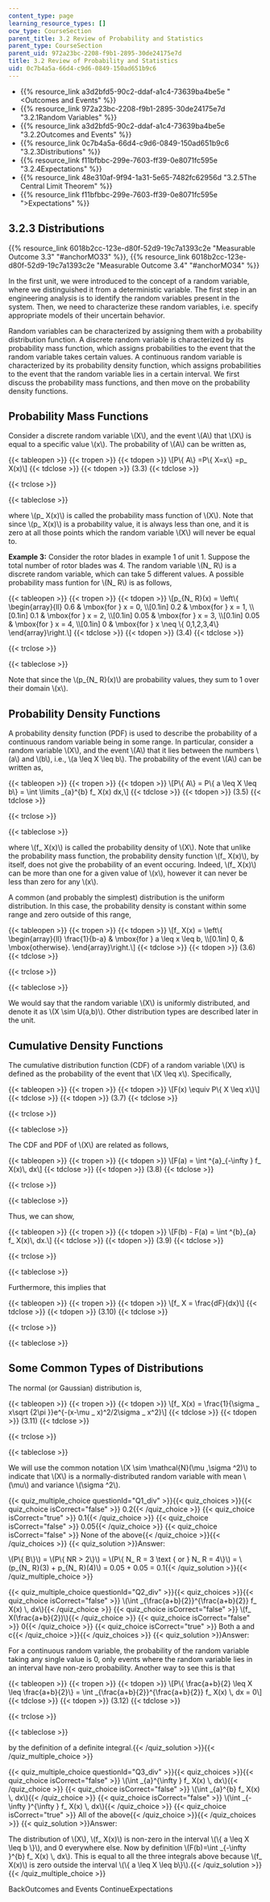 ```yaml
---
content_type: page
learning_resource_types: []
ocw_type: CourseSection
parent_title: 3.2 Review of Probability and Statistics
parent_type: CourseSection
parent_uid: 972a23bc-2208-f9b1-2895-30de24175e7d
title: 3.2 Review of Probability and Statistics
uid: 0c7b4a5a-66d4-c9d6-0849-150ad651b9c6
---
```


*   {{% resource_link a3d2bfd5-90c2-ddaf-a1c4-73639ba4be5e "\<Outcomes and Events" %}}
*   {{% resource_link 972a23bc-2208-f9b1-2895-30de24175e7d "3.2.1Random Variables" %}}
*   {{% resource_link a3d2bfd5-90c2-ddaf-a1c4-73639ba4be5e "3.2.2Outcomes and Events" %}}
*   {{% resource_link 0c7b4a5a-66d4-c9d6-0849-150ad651b9c6 "3.2.3Distributions" %}}
*   {{% resource_link f11bfbbc-299e-7603-ff39-0e8071fc595e "3.2.4Expectations" %}}
*   {{% resource_link 48e310af-9f94-1a31-5e65-7482fc62956d "3.2.5The Central Limit Theorem" %}}
*   {{% resource_link f11bfbbc-299e-7603-ff39-0e8071fc595e "\>Expectations" %}}

3.2.3 Distributions
-------------------

{{% resource_link 6018b2cc-123e-d80f-52d9-19c7a1393c2e "Measurable Outcome 3.3" "#anchorMO33" %}}, {{% resource_link 6018b2cc-123e-d80f-52d9-19c7a1393c2e "Measurable Outcome 3.4" "#anchorMO34" %}}

In the first unit, we were introduced to the concept of a random variable, where we distinguished it from a deterministic variable. The first step in an engineering analysis is to identify the random variables present in the system. Then, we need to characterize these random variables, i.e. specify appropriate models of their uncertain behavior.

Random variables can be characterized by assigning them with a probability distribution function. A discrete random variable is characterized by its probability mass function, which assigns probabilities to the event that the random variable takes certain values. A continuous random variable is characterized by its probability density function, which assigns probabilities to the event that the random variable lies in a certain interval. We first discuss the probability mass functions, and then move on the probability density functions.

Probability Mass Functions
--------------------------

Consider a discrete random variable \\(X\\), and the event \\(A\\) that \\(X\\) is equal to a specific value \\(x\\). The probability of \\(A\\) can be written as,

{{< tableopen >}}
{{< tropen >}}
{{< tdopen >}}
\\\[P\\{ A\\} =P\\{ X=x\\} =p\_ X(x)\\\]
{{< tdclose >}}
{{< tdopen >}}
(3.3)
{{< tdclose >}}

{{< trclose >}}

{{< tableclose >}}

where \\(p\_ X(x)\\) is called the probability mass function of \\(X\\). Note that since \\(p\_ X(x)\\) is a probability value, it is always less than one, and it is zero at all those points which the random variable \\(X\\) will never be equal to.

**Example 3:** Consider the rotor blades in example 1 of unit 1. Suppose the total number of rotor blades was 4. The random variable \\(N\_ R\\) is a discrete random variable, which can take 5 different values. A possible probability mass funtion for \\(N\_ R\\) is as follows,

{{< tableopen >}}
{{< tropen >}}
{{< tdopen >}}
\\\[p\_{N\_ R}(x) = \\left\\{ \\begin{array}{ll} 0.6 & \\mbox{for } x = 0, \\\\\[0.1in\] 0.2 & \\mbox{for } x = 1, \\\\\[0.1in\] 0.1 & \\mbox{for } x = 2, \\\\\[0.1in\] 0.05 & \\mbox{for } x = 3, \\\\\[0.1in\] 0.05 & \\mbox{for } x = 4, \\\\\[0.1in\] 0 & \\mbox{for } x \\neq \\{ 0,1,2,3,4\\} \\end{array}\\right.\\\]
{{< tdclose >}}
{{< tdopen >}}
(3.4)
{{< tdclose >}}

{{< trclose >}}

{{< tableclose >}}

Note that since the \\(p\_{N\_ R}(x)\\) are probability values, they sum to 1 over their domain \\(x\\).

Probability Density Functions
-----------------------------

A probability density function (PDF) is used to describe the probability of a continuous random variable being in some range. In particular, consider a random variable \\(X\\), and the event \\(A\\) that it lies between the numbers \\(a\\) and \\(b\\), i.e., \\(a \\leq X \\leq b\\). The probability of the event \\(A\\) can be written as,

{{< tableopen >}}
{{< tropen >}}
{{< tdopen >}}
\\\[P\\{ A\\} = P\\{ a \\leq X \\leq b\\} = \\int \\limits \_{a}^{b} f\_ X(x) dx,\\\]
{{< tdclose >}}
{{< tdopen >}}
(3.5)
{{< tdclose >}}

{{< trclose >}}

{{< tableclose >}}

where \\(f\_ X(x)\\) is called the probability density of \\(X\\). Note that unlike the probability mass function, the probability density function \\(f\_ X(x)\\), by itself, does not give the probability of an event occuring. Indeed, \\(f\_ X(x)\\) can be more than one for a given value of \\(x\\), however it can never be less than zero for any \\(x\\).

A common (and probably the simplest) distribution is the uniform distribution. In this case, the probability density is constant within some range and zero outside of this range,

{{< tableopen >}}
{{< tropen >}}
{{< tdopen >}}
\\\[f\_ X(x) = \\left\\{ \\begin{array}{ll} \\frac{1}{b-a} & \\mbox{for } a \\leq x \\leq b, \\\\\[0.1in\] 0, & \\mbox{otherwise}. \\end{array}\\right.\\\]
{{< tdclose >}}
{{< tdopen >}}
(3.6)
{{< tdclose >}}

{{< trclose >}}

{{< tableclose >}}

We would say that the random variable \\(X\\) is uniformly distributed, and denote it as \\(X \\sim U(a,b)\\). Other distribution types are described later in the unit.

Cumulative Density Functions
----------------------------

The cumulative distribution function (CDF) of a random variable \\(X\\) is defined as the probability of the event that \\(X \\leq x\\). Specifically,

{{< tableopen >}}
{{< tropen >}}
{{< tdopen >}}
\\\[F(x) \\equiv P\\{ X \\leq x\\}\\\]
{{< tdclose >}}
{{< tdopen >}}
(3.7)
{{< tdclose >}}

{{< trclose >}}

{{< tableclose >}}

The CDF and PDF of \\(X\\) are related as follows,

{{< tableopen >}}
{{< tropen >}}
{{< tdopen >}}
\\\[F(a) = \\int ^{a}\_{-\\infty } f\_ X(x)\\, dx\\\]
{{< tdclose >}}
{{< tdopen >}}
(3.8)
{{< tdclose >}}

{{< trclose >}}

{{< tableclose >}}

Thus, we can show,

{{< tableopen >}}
{{< tropen >}}
{{< tdopen >}}
\\\[F(b) - F(a) = \\int ^{b}\_{a} f\_ X(x)\\, dx.\\\]
{{< tdclose >}}
{{< tdopen >}}
(3.9)
{{< tdclose >}}

{{< trclose >}}

{{< tableclose >}}

Furthermore, this implies that

{{< tableopen >}}
{{< tropen >}}
{{< tdopen >}}
\\\[f\_ X = \\frac{dF}{dx}\\\]
{{< tdclose >}}
{{< tdopen >}}
(3.10)
{{< tdclose >}}

{{< trclose >}}

{{< tableclose >}}

Some Common Types of Distributions
----------------------------------

The normal (or Gaussian) distribution is,

{{< tableopen >}}
{{< tropen >}}
{{< tdopen >}}
\\\[f\_ X(x) = \\frac{1}{\\sigma \_ x\\sqrt {2\\pi }}e^{-(x-\\mu \_ x)^2/2\\sigma \_ x^2}\\\]
{{< tdclose >}}
{{< tdopen >}}
(3.11)
{{< tdclose >}}

{{< trclose >}}

{{< tableclose >}}

We will use the common notation \\(X \\sim \\mathcal{N}(\\mu ,\\sigma ^2)\\) to indicate that \\(X\\) is a normally-distributed random variable with mean \\(\\mu\\) and variance \\(\\sigma ^2\\).

{{< quiz_multiple_choice questionId="Q1_div" >}}{{< quiz_choices >}}{{< quiz_choice isCorrect="false" >}} 0.2{{< /quiz_choice >}}
{{< quiz_choice isCorrect="true" >}} 0.1{{< /quiz_choice >}}
{{< quiz_choice isCorrect="false" >}} 0.05{{< /quiz_choice >}}
{{< quiz_choice isCorrect="false" >}} None of the above{{< /quiz_choice >}}{{< /quiz_choices >}}
{{< quiz_solution >}}Answer:

\\(P\\{ B\\}\\) = \\(P\\{ NR > 2\\}\\) = \\(P\\{ N\_ R = 3 \\text { or } N\_ R = 4\\}\\) = \\(p\_{N\_ R}(3) + p\_{N\_ R}(4)\\) = 0.05 + 0.05 = 0.1{{< /quiz_solution >}}{{< /quiz_multiple_choice >}}

{{< quiz_multiple_choice questionId="Q2_div" >}}{{< quiz_choices >}}{{< quiz_choice isCorrect="false" >}} \\(\\int \_{\\frac{a+b}{2}}^{\\frac{a+b}{2}} f\_ X(x) \\, dx\\){{< /quiz_choice >}}
{{< quiz_choice isCorrect="false" >}} \\(f\_ X(\\frac{a+b}{2})\\){{< /quiz_choice >}}
{{< quiz_choice isCorrect="false" >}} 0{{< /quiz_choice >}}
{{< quiz_choice isCorrect="true" >}} Both a and c{{< /quiz_choice >}}{{< /quiz_choices >}}
{{< quiz_solution >}}Answer:

For a continuous random variable, the probability of the random variable taking any single value is 0, only events where the random variable lies in an interval have non-zero probability. Another way to see this is that

{{< tableopen >}}
{{< tropen >}}
{{< tdopen >}}
\\\[P\\{ \\frac{a+b}{2} \\leq X \\leq \\frac{a+b}{2}\\} = \\int \_{\\frac{a+b}{2}}^{\\frac{a+b}{2}} f\_ X(x) \\, dx = 0\\\]
{{< tdclose >}}
{{< tdopen >}}
(3.12)
{{< tdclose >}}

{{< trclose >}}

{{< tableclose >}}

by the definition of a definite integral.{{< /quiz_solution >}}{{< /quiz_multiple_choice >}}

{{< quiz_multiple_choice questionId="Q3_div" >}}{{< quiz_choices >}}{{< quiz_choice isCorrect="false" >}} \\(\\int \_{a}^{\\infty } f\_ X(x) \\, dx\\){{< /quiz_choice >}}
{{< quiz_choice isCorrect="false" >}} \\(\\int \_{a}^{b} f\_ X(x) \\, dx\\){{< /quiz_choice >}}
{{< quiz_choice isCorrect="false" >}} \\(\\int \_{-\\infty }^{\\infty } f\_ X(x) \\, dx\\){{< /quiz_choice >}}
{{< quiz_choice isCorrect="true" >}} All of the above{{< /quiz_choice >}}{{< /quiz_choices >}}
{{< quiz_solution >}}Answer:

The distribution of \\(X\\), \\(f\_ X(x)\\) is non-zero in the interval \\(\\{ a \\leq X \\leq b \\}\\), and 0 everywhere else. Now by definition \\(F(b)=\\int \_{-\\infty }^{b} f\_ X(x) \\, dx\\). This is equal to all the three integrals above because \\(f\_ X(x)\\) is zero outside the interval \\(\\{ a \\leq X \\leq b\\}\\).{{< /quiz_solution >}}{{< /quiz_multiple_choice >}}

BackOutcomes and Events ContinueExpectations